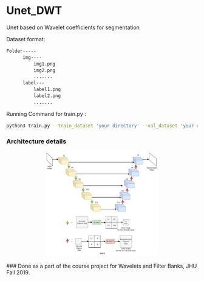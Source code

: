 # Unet_DWT
Unet based on Wavelet coefficients for segmentation

Dataset format:

```bash
Folder-----
      img----
          img1.png
          img2.png
          .......
      label---
          label1.png
          label2.png
          .......
```

Running Command for train.py :
```bash
python3 train.py --train_dataset 'your directory' --val_dataset 'your directory' --model_name 'brainus_db2_lvl2' --checkpoint_path 'chk/brainus__lvl2'
```
### Architecture details

<p align="center">
  <img src="docs/img/arch2.jpg" width="300"/>
</p>
### Done as a part of the course project for 
Wavelets and Filter Banks, JHU Fall 2019.
